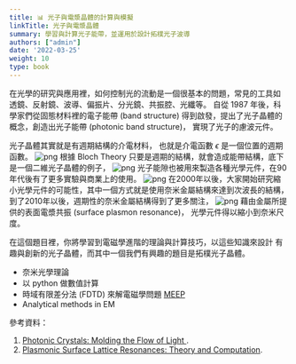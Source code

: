 ```yaml
---
title: 📊 光子與電漿晶體的計算與模擬
linkTitle: 光子與電漿晶體
summary: 學習與計算光子能帶，並運用於設計拓樸光子波導
authors: ["admin"]
date: '2022-03-25'
weight: 10
type: book
---
```



在光學的研究與應用裡，如何控制光的流動是一個很基本的問題，常見的工具如
透鏡、反射鏡、波導、偏振片、分光鏡、共振腔、光纖等。
自從 1987 年後，科學家們從固態材料裡的電子能帶 (band structure)
得到啟發，提出了光子晶體的概念，創造出光子能帶 (photonic band structure)，
實現了光子的慮波元件。

光子晶體其實就是有週期結構的介電材料，
也就是介電函數 $\epsilon$ 是一個位置的週期函數。
![png](/uploads/pc_1.png)
根據 Bloch Theory 只要是週期的結構，就會造成能帶結構，底下是一個二維光子晶體的例子，
![png](/uploads/pc_2.png)
光子能隙也被用來製造各種光學元件，在90年代後有了更多實驗與商業上的使用。
![png](/uploads/pc_3.png)
在2000年以後，大家開始研究縮小光學元件的可能性，其中一個方式就是使用奈米金屬結構來達到次波長的結構，
到了2010年以後，週期性的奈米金屬結構得到了更多關注，
![png](/uploads/pc_4.png)
藉由金屬所提供的表面電漿共振 (surface plasmon resonance)， 光學元件得以縮小到奈米尺度。

在這個題目裡，你將學習到電磁學進階的理論與計算技巧，以這些知識來設計
有趣與創新的光子晶體，而其中一個我們有興趣的題目是拓樸光子晶體。

- 奈米光學理論
- 以 python 做數值計算 
- 時域有限差分法 (FDTD) 來解電磁學問題 [MEEP](https://meep.readthedocs.io/en/latest/)
- Analytical methods in EM





參考資料：
1. [Photonic Crystals: Molding the Flow of Light ](http://ab-initio.mit.edu/book/photonic-crystals-book.pdf).
2. [Plasmonic Surface Lattice Resonances: Theory and Computation](https://pubs.acs.org/doi/10.1021/acs.accounts.9b00312).



